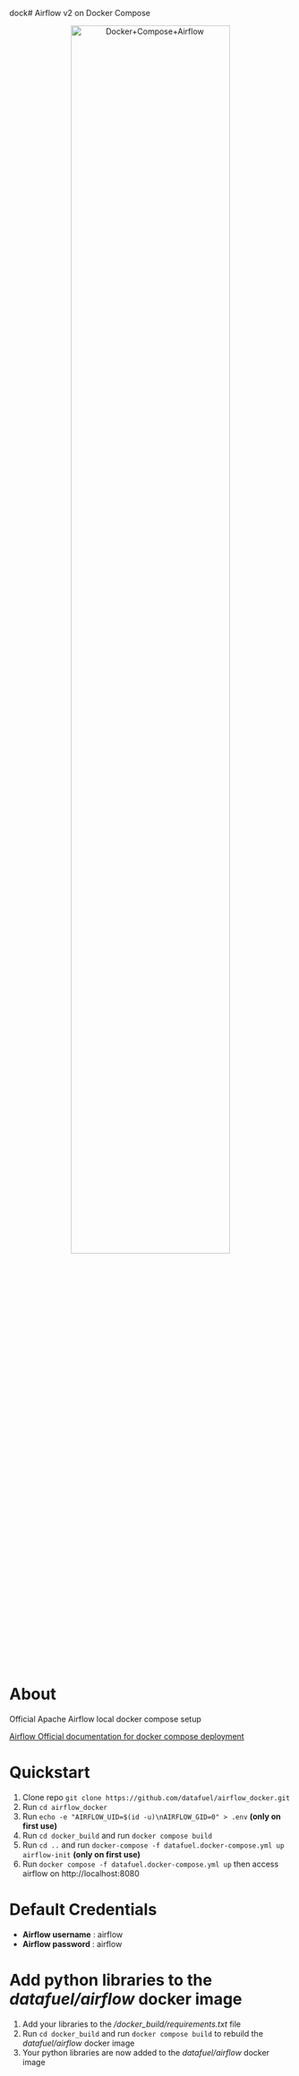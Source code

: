 dock# Airflow v2 on Docker Compose

<p align="center">
  <a target="_blank" rel="noopener noreferrer">
    <img width="75%" src="https://upload.wikimedia.org/wikipedia/commons/d/de/AirflowLogo.png" alt="Docker+Compose+Airflow" />
  </a>
</p>

# About
Official Apache Airflow local docker compose setup

[Airflow Official documentation for docker compose deployment](https://airflow.apache.org/docs/apache-airflow/stable/start/docker.html#docker-compose-yaml)


# Quickstart
1. Clone repo `git clone https://github.com/datafuel/airflow_docker.git`
2. Run `cd airflow_docker`
3. Run `echo -e "AIRFLOW_UID=$(id -u)\nAIRFLOW_GID=0" > .env` **(only on first use)**
4. Run `cd docker_build` and run `docker compose build`
5. Run `cd ..` and run `docker-compose -f datafuel.docker-compose.yml up airflow-init` **(only on first use)**
6. Run `docker compose -f datafuel.docker-compose.yml up` then access airflow on http://localhost:8080

# Default Credentials
- **Airflow username** : airflow
- **Airflow password** : airflow

# Add python libraries to the *datafuel/airflow* docker image
1. Add your libraries to the */docker_build/requirements.txt* file
2. Run `cd docker_build` and run `docker compose build` to rebuild the *datafuel/airflow* docker image
3. Your python libraries are now added to the *datafuel/airflow* docker image


